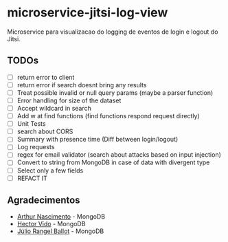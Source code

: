 # microservice-jitsi-log-view

Microservice para visualizacao do logging de eventos de login e logout do Jitsi. 

## TODOs

- [ ] return error to client
- [ ] return error if search doesnt bring any results
- [ ] Treat possible invalid or null query params (maybe a parser function)
- [ ] Error handling for size of the dataset
- [ ] Accept wildcard in search
- [ ] Add w at find functions (find functions respond request directly)
- [ ] Unit Tests
- [ ] search about CORS
- [ ] Summary with presence time (Diff between login/logout)
- [ ] Log requests
- [ ] regex for email validator (search about attacks based on input injection)
- [ ] Convert to string from MongoDB in case of data with divergent type
- [ ] Select only a few fields
- [ ] REFACT IT

## Agradecimentos

* [Arthur Nascimento](https://github.com/tureba) - MongoDB
* [Hector Vido](https://github.com/hector-vido) - MongoDB
* [Júlio Rangel Ballot](https://github.com/jrballot) - MongoDB